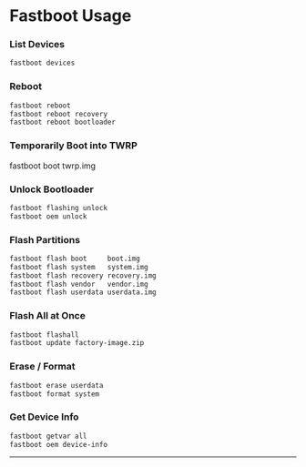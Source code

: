 # Fastboot Usage

### List Devices
```bash
fastboot devices
```

### Reboot
```bash
fastboot reboot
fastboot reboot recovery
fastboot reboot bootloader
```

### Temporarily Boot into TWRP

fastboot boot twrp.img

### Unlock Bootloader
```bash
fastboot flashing unlock
fastboot oem unlock
```

### Flash Partitions
```bash
fastboot flash boot     boot.img
fastboot flash system   system.img
fastboot flash recovery recovery.img
fastboot flash vendor   vendor.img
fastboot flash userdata userdata.img
```

### Flash All at Once
```bash
fastboot flashall
fastboot update factory-image.zip
```

### Erase / Format
```bash
fastboot erase userdata
fastboot format system
```

### Get Device Info
```bash
fastboot getvar all
fastboot oem device-info
```

---
